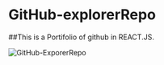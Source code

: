 # GitHub-explorerRepo
##This is a  Portifolio of github in REACT.JS.

![GitHub-ExporerRepo](https://user-images.githubusercontent.com/74741895/109809497-1d1d3200-7c07-11eb-8f88-3aa99e15238c.gif)


